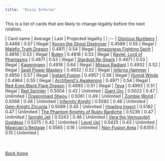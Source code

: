 ```yaml
---
title:  "Disco Inferno"
---
```


This is a list of cards that are likely to change legality before the next rotation.

| Card name | Average | Last | Projected legality |
| :-- |
[Glorious Numbers](https://db.ygoprodeck.com/card/?search=Glorious%20Numbers) | 0.4468 | 0.57 | Illegal |
[Kycoo the Ghost Destroyer](https://db.ygoprodeck.com/card/?search=Kycoo%20the%20Ghost%20Destroyer) | 0.4589 | 0.55 | Illegal |
[Malefic Truth Dragon](https://db.ygoprodeck.com/card/?search=Malefic%20Truth%20Dragon) | 0.4811 | 0.54 | Illegal |
[Amazoness Fighting Spirit](https://db.ygoprodeck.com/card/?search=Amazoness%20Fighting%20Spirit) | 0.4818 | 0.53 | Illegal |
[Buten](https://db.ygoprodeck.com/card/?search=Buten) | 0.4818 | 0.53 | Illegal |
[Raviel, Lord of Phantasms](https://db.ygoprodeck.com/card/?search=Raviel,%20Lord%20of%20Phantasms) | 0.4871 | 0.53 | Illegal |
[Stardust Re-Spark](https://db.ygoprodeck.com/card/?search=Stardust%20Re-Spark) | 0.4871 | 0.53 | Illegal |
[Kageningen](https://db.ygoprodeck.com/card/?search=Kageningen) | 0.4918 | 0.64 | Illegal |
[Missus Radiant](https://db.ygoprodeck.com/card/?search=Missus%20Radiant) | 0.4932 | 0.52 | Illegal |
[Spell Power Mastery](https://db.ygoprodeck.com/card/?search=Spell%20Power%20Mastery) | 0.4932 | 0.52 | Illegal |
[Inferno Hammer](https://db.ygoprodeck.com/card/?search=Inferno%20Hammer) | 0.4950 | 0.57 | Illegal |
[Instant Fusion](https://db.ygoprodeck.com/card/?search=Instant%20Fusion) | 0.4957 | 0.56 | Illegal |
[Humid Winds](https://db.ygoprodeck.com/card/?search=Humid%20Winds) | 0.4964 | 0.55 | Illegal |
[Archfiend's Awakening](https://db.ygoprodeck.com/card/?search=Archfiend's%20Awakening) | 0.4971 | 0.54 | Illegal |
[Red-Eyes Black Flare Dragon](https://db.ygoprodeck.com/card/?search=Red-Eyes%20Black%20Flare%20Dragon) | 0.4993 | 0.51 | Illegal |
[Teva](https://db.ygoprodeck.com/card/?search=Teva) | 0.4993 | 0.51 | Illegal |
[Red Sprinter](https://db.ygoprodeck.com/card/?search=Red%20Sprinter) | 0.5004 | 0.42 | Unlimited |
[Giant Orc](https://db.ygoprodeck.com/card/?search=Giant%20Orc) | 0.5022 | 0.47 | Unlimited |
[Dragonmaid Sheou](https://db.ygoprodeck.com/card/?search=Dragonmaid%20Sheou) | 0.5061 | 0.49 | Unlimited |
[Zombie World](https://db.ygoprodeck.com/card/?search=Zombie%20World) | 0.5068 | 0.48 | Unlimited |
[Infernity Knight](https://db.ygoprodeck.com/card/?search=Infernity%20Knight) | 0.5082 | 0.46 | Unlimited |
[Gem-Knight Zirconia](https://db.ygoprodeck.com/card/?search=Gem-Knight%20Zirconia) | 0.5089 | 0.45 | Unlimited |
[Howling Insect](https://db.ygoprodeck.com/card/?search=Howling%20Insect) | 0.5182 | 0.47 | Unlimited |
[The Phantom Knights of Rusty Bardiche](https://db.ygoprodeck.com/card/?search=The%20Phantom%20Knights%20of%20Rusty%20Bardiche) | 0.5236 | 0.47 | Unlimited |
[Spright Jet](https://db.ygoprodeck.com/card/?search=Spright%20Jet) | 0.5243 | 0.46 | Unlimited |
[Vera the Vernusylph Goddess](https://db.ygoprodeck.com/card/?search=Vera%20the%20Vernusylph%20Goddess) | 0.5375 | 0.42 | Unlimited |
[Level Up!](https://db.ygoprodeck.com/card/?search=Level%20Up!) | 0.5425 | 0.43 | Unlimited |
[Magician's Restage](https://db.ygoprodeck.com/card/?search=Magician's%20Restage) | 0.5565 | 0.16 | Unlimited |
[Non-Fusion Area](https://db.ygoprodeck.com/card/?search=Non-Fusion%20Area) | 0.6355 | 0.15 | Unlimited |

<br>

###### [Back home](index)